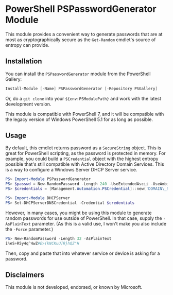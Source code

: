 # PowerShell PSPasswordGenerator Module
This module provides a convenient way to generate passwords that are at most as cryptographically secure as the `Get-Random` cmdlet's source of entropy can provide.

## Installation
You can install the `PSPasswordGenerator` module from the PowerShell Gallery:
```powershell
Install-Module [-Name] PSPasswordGenerator [-Repository PSGallery]
```

Or, do a `git clone` into your `${env:PSModulePath}` and work with the latest development version.

This module is compatible with PowerShell 7, and it will be compatible with the legacy version of Windows PowerShell 5.1 for as long as possible.

## Usage
By default, this cmdlet returns password as a `SecureString` object.  This is great for PowerShell scripting, as the password is protected in memory.  For example, you could build a `PSCredential` object with the highest entropy possible that's still compatible with Active Directory Domain Services.  This is a way to configure a Windows Server DHCP Server service.

```powershell
PS> Import-Module PSPasswordGenerator
PS> $passwd = New-RandomPassword -Length 240 -UseExtendedAscii -UseAmbigiousCharacters
PS> $credentials = [Management.Automation.PSCredential]::new('DOMAIN\_ServiceAccount'), $passwd)

PS> Import-Module DHCPServer
PS> Set-DHCPServerDNSCredential -Credential $credentials
```

However, in many cases, you might be using this module to generate random passwords for use outside of PowerShell.  In that case, supply the `-AsPlainText` parameter.  (As this is a valid use, I won't make you also include the `-Force` parameter.)
```powershell
PS> New-RandomPassword -Length 32 -AsPlainText
i%eS+R5y4q^4wZ#E>(kNCKuU]R}hQZ"H
```
Then, copy and paste that into whatever service or device is asking for a password.

## Disclaimers
This module is not developed, endorsed, or known by Microsoft.